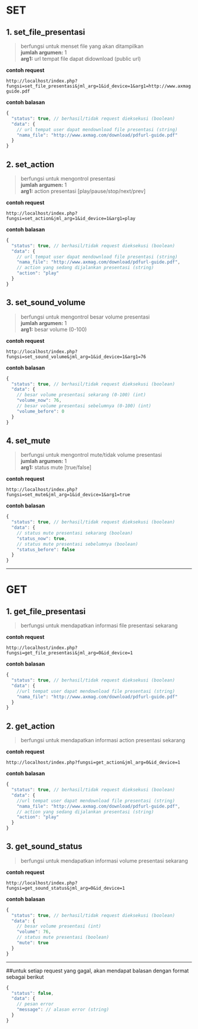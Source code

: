 # SET
## 1. set_file_presentasi
>berfungsi untuk menset file yang akan ditampilkan  
>**jumlah argumen:** 1  
>**arg1:** url tempat file dapat didownload (public url)

**contoh request**
```
http://localhost/index.php?fungsi=set_file_presentasi&jml_arg=1&id_device=1&arg1=http://www.axmag.com/download/pdfurl-guide.pdf
```

**contoh balasan**
```javascript
{
  "status": true, // berhasil/tidak request dieksekusi (boolean)
  "data": {
    // url tempat user dapat mendownload file presentasi (string)
    "nama_file": "http://www.axmag.com/download/pdfurl-guide.pdf"
  }
}
```

## 2. set_action
>berfungsi untuk mengontrol presentasi  
>**jumlah argumen:** 1  
>**arg1:** action presentasi [play/pause/stop/next/prev]

**contoh request**
```
http://localhost/index.php?fungsi=set_action&jml_arg=1&id_device=1&arg1=play
```

**contoh balasan**
```javascript
{
  "status": true, // berhasil/tidak request dieksekusi (boolean)
  "data": {
    // url tempat user dapat mendownload file presentasi (string)
    "nama_file": "http://www.axmag.com/download/pdfurl-guide.pdf",
    // action yang sedang dijalankan presentasi (string)
    "action": "play"
  }
}
```

## 3. set_sound_volume
>berfungsi untuk mengontrol besar volume presentasi  
>**jumlah argumen:** 1  
>**arg1:** besar volume (0-100)

**contoh request**
```
http://localhost/index.php?fungsi=set_sound_volume&jml_arg=1&id_device=1&arg1=76
```

**contoh balasan**
```javascript
{
  "status": true, // berhasil/tidak request dieksekusi (boolean)
  "data": {
    // besar volume presentasi sekarang (0-100) (int)
    "volume_now": 76,
    // besar volume presentasi sebelumnya (0-100) (int)
    "volume_before": 0
  }
}
```

## 4. set_mute
>berfungsi untuk mengontrol mute/tidak volume presentasi  
>**jumlah argumen:** 1  
>**arg1:** status mute [true/false]

**contoh request**
```
http://localhost/index.php?fungsi=set_mute&jml_arg=1&id_device=1&arg1=true
```

**contoh balasan**
```javascript
{
  "status": true, // berhasil/tidak request dieksekusi (boolean)
  "data": {
    // status mute presentasi sekarang (boolean)
    "status_now": true,
    // status mute presentasi sebelumnya (boolean)
    "status_before": false
  }
}
```
---
# GET
## 1. get_file_presentasi
>berfungsi untuk mendapatkan informasi file presentasi sekarang  

**contoh request**
```
http://localhost/index.php?fungsi=get_file_presentasi&jml_arg=0&id_device=1
```

**contoh balasan**
```javascript
{
  "status": true, // berhasil/tidak request dieksekusi (boolean)
  "data": {
    //url tempat user dapat mendownload file presentasi (string)
    "nama_file": "http://www.axmag.com/download/pdfurl-guide.pdf"
  }
}
```

## 2. get_action
>berfungsi untuk mendapatkan informasi action presentasi sekarang  

**contoh request**
```
http://localhost/index.php?fungsi=get_action&jml_arg=0&id_device=1
```

**contoh balasan**
```javascript
{
  "status": true, // berhasil/tidak request dieksekusi (boolean)
  "data": {
    //url tempat user dapat mendownload file presentasi (string)
    "nama_file": "http://www.axmag.com/download/pdfurl-guide.pdf",
    // action yang sedang dijalankan presentasi (string)
    "action": "play"
  }
}
```

## 3. get_sound_status
>berfungsi untuk mendapatkan informasi volume presentasi sekarang  

**contoh request**
```
http://localhost/index.php?fungsi=get_sound_status&jml_arg=0&id_device=1
```

**contoh balasan**
```javascript
{
  "status": true, // berhasil/tidak request dieksekusi (boolean)
  "data": {
    // besar volume presentasi (int)
    "volume": 76,
    // status mute presentasi (boolean)
    "mute": true
  }
}
```
---
##untuk setiap request yang gagal, akan mendapat balasan dengan format sebagai berikut
```javascript
{
  "status": false,
  "data": {
    // pesan error
    "message": // alasan error (string)
  }
}
```
